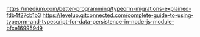 https://medium.com/better-programming/typeorm-migrations-explained-fdb4f27cb1b3
https://levelup.gitconnected.com/complete-guide-to-using-typeorm-and-typescript-for-data-persistence-in-node-js-module-bfce169959d9
